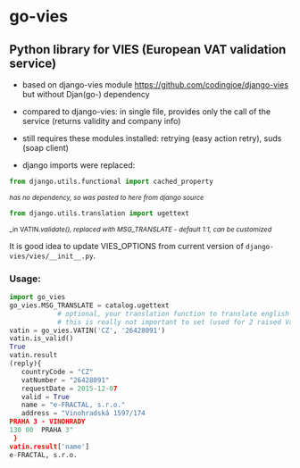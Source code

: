 # go-vies
## Python library for VIES (European VAT validation service)

- based on django-vies module https://github.com/codingjoe/django-vies but without Djan(go-) dependency
- compared to django-vies: in single file, provides only the call of the service (returns validity and company info)

- still requires these modules installed: retrying (easy action retry), suds (soap client)
- django imports were replaced:
```python
from django.utils.functional import cached_property
```
<sup>_has no dependency, so was pasted to here from django source_</sup>
```python
from django.utils.translation import ugettext
```
<sup>_in VATIN._validate(), replaced with MSG_TRANSLATE - default 1:1, can be customized_</sup>

It is good idea to update VIES_OPTIONS from current version of ```django-vies/vies/__init__.py```.

### Usage:
```python
import go_vies
go_vies.MSG_TRANSLATE = catalog.ugettext
            # optional, your translation function to translate english messages to current locale
            # this is really not important to set (used for 2 raised ValueError messages only)
vatin = go_vies.VATIN('CZ', '26428091')
vatin.is_valid()
True
vatin.result
(reply){
   countryCode = "CZ"
   vatNumber = "26428091"
   requestDate = 2015-12-07
   valid = True
   name = "e-FRACTAL, s.r.o."
   address = "Vinohradská 1597/174
PRAHA 3 - VINOHRADY
130 00  PRAHA 3"
 }
vatin.result['name']
e-FRACTAL, s.r.o.
```
